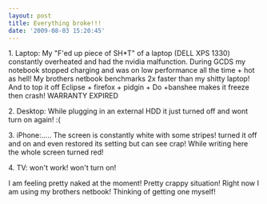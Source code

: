 ```yaml
---
layout: post
title: Everything broke!!!
date: '2009-08-03 15:20:45'
---
```


<p>1. Laptop: My "F'ed up piece of SH*T" of a laptop (DELL XPS 1330) constantly overheated and had the nvidia malfunction. During GCDS my notebook stopped charging and was on low performance all the time + hot as hell! My brothers netbook benchmarks 2x faster than my shitty laptop! And to top it off Eclipse + firefox + pidgin + Do +banshee makes it freeze then crash! WARRANTY EXPIRED</p><p>
2. Desktop: While plugging in an external HDD it just turned off and wont turn on again! :(</p><p>
3. iPhone:..... The screen is constantly white with some stripes! turned it off and on and even restored its setting but can see crap! While writing here the whole screen turned red!</p><p>
4. TV: won't work! won't turn on!</p><p>
I am feeling pretty naked at the moment! Pretty crappy situation! Right now I am using my brothers netbook! Thinking of getting one myself!</p>